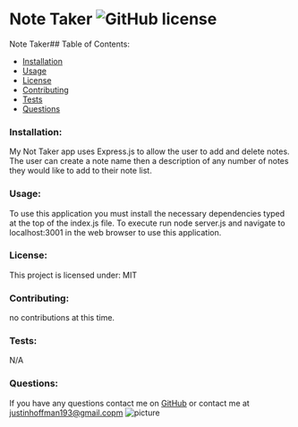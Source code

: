 # Note Taker  ![GitHub license](https://img.shields.io/github/license/Naereen/StrapDown.js.svg)
Note Taker## Table of Contents:
* [Installation](#installation)
* [Usage](#usage)
* [License](#license)
* [Contributing](#contributing)
* [Tests](#tests)
* [Questions](#questions)
### Installation:
My Not Taker app uses Express.js to allow the user to add and delete notes. The user can create a note name then a description of any number of 
notes they would like to add to their note list.

### Usage:
To use this application you must install the necessary dependencies typed at the top of the index.js file. To execute run node server.js and 
navigate to localhost:3001 in the web browser to use this application. 
### License:
This project is licensed under:
MIT
### Contributing:
no contributions at this time.
### Tests:
N/A
### Questions:
If you have any questions contact me on [GitHub](https://github.com/shiromajh) or contact 
me at justinhoffman193@gmail.copm
![picture](https://github.com/shiromajh.png?size=80)
    
 
